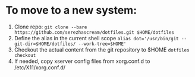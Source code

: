 # To move to a new system:
1. Clone repo:
`git clone --bare https://github.com/serezhascream/dotfiles.git $HOME/dotfiles`
2. Define the alias in the current shell scope
`alias dot='/usr/bin/git --git-dir=$HOME/dotfiles/ --work-tree=$HOME'`
3. Checkout the actual content from the git repository to $HOME
`dotfiles checkout`
4. If needed, copy xserver config files from xorg.conf.d to /etc/X11/xorg.conf.d/
